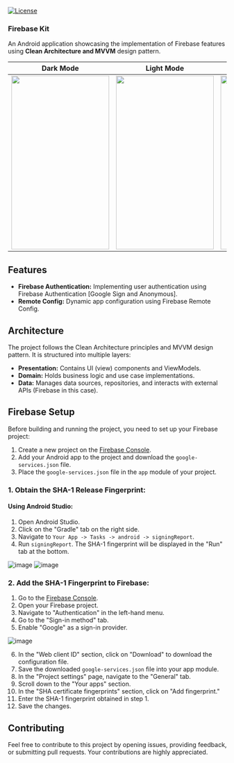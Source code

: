 [![License](https://img.shields.io/badge/License-MIT-blue.svg)](https://opensource.org/licenses/MIT)

### **Firebase Kit**
  An Android application showcasing the implementation of Firebase features using **Clean Architecture and MVVM** design pattern.

| Dark Mode | Light Mode | Google SignIn/SignUp | Profile Screen | Anonymous SignIn (Skip) |
| --- | --- | --- | --- | --- |
| <img src="https://github.com/Brindha-m/FirebaseKit/assets/72887609/864b3c82-c1ab-4674-bae5-b0915bd8bea2" width="225" height="400"/> | <img src="https://github.com/Brindha-m/FirebaseKit/assets/72887609/e4983f15-c5ee-44bf-98e7-1d7081154515" width="225" height="400"/> | <img src="https://github.com/Brindha-m/FirebaseKit/assets/72887609/00207ebe-ae58-4f81-a494-f7cca3de6aff" width="225" height="400"/> | <img src="https://github.com/Brindha-m/FirebaseKit/assets/72887609/5a0eb4ec-1aa7-40c3-af39-b7673b338fc3" width="225" height="400"/> | <img src="https://github.com/Brindha-m/FirebaseKit/assets/72887609/59549af6-2716-4b23-8086-e8bb156ec405" width="225" height="400"/> |


## Features

- **Firebase Authentication:** Implementing user authentication using Firebase Authentication [Google Sign and Anonymous].
- **Remote Config:** Dynamic app configuration using Firebase Remote Config.

## Architecture

The project follows the Clean Architecture principles and MVVM design pattern. It is structured into multiple layers:

- **Presentation:** Contains UI (view) components and ViewModels.
- **Domain:** Holds business logic and use case implementations.
- **Data:** Manages data sources, repositories, and interacts with external APIs (Firebase in this case).

## Firebase Setup

Before building and running the project, you need to set up your Firebase project:

1. Create a new project on the [Firebase Console](https://console.firebase.google.com/).
2. Add your Android app to the project and download the `google-services.json` file.
3. Place the `google-services.json` file in the `app` module of your project.

### 1. Obtain the SHA-1 Release Fingerprint:

#### Using Android Studio:

1. Open Android Studio.
2. Click on the "Gradle" tab on the right side.
3. Navigate to `Your App -> Tasks -> android -> signingReport`.
4. Run `signingReport`. The SHA-1 fingerprint will be displayed in the "Run" tab at the bottom.
<img alt="image" src="https://github.com/Brindha-m/FirebaseKit/assets/72887609/325c9979-32e8-4618-abd7-71405fc7454b">
<img alt="image" src="https://github.com/Brindha-m/FirebaseKit/assets/72887609/1be38811-d39a-400c-bbdc-83345408c1bd">



### 2. Add the SHA-1 Fingerprint to Firebase:

1. Go to the [Firebase Console](https://console.firebase.google.com/).
2. Open your Firebase project.
3. Navigate to "Authentication" in the left-hand menu.
4. Go to the "Sign-in method" tab.
5. Enable "Google" as a sign-in provider.

![image](https://github.com/Brindha-m/FirebaseKit/assets/72887609/d4ec9da0-8163-4a6b-9f30-c1aae3b80676)

6. In the "Web client ID" section, click on "Download" to download the configuration file.
7. Save the downloaded `google-services.json` file into your app module.
8. In the "Project settings" page, navigate to the "General" tab.
9. Scroll down to the "Your apps" section.
10. In the "SHA certificate fingerprints" section, click on "Add fingerprint."
11. Enter the SHA-1 fingerprint obtained in step 1.
12. Save the changes.






## Contributing

Feel free to contribute to this project by opening issues, providing feedback, or submitting pull requests. Your contributions are highly appreciated.

